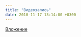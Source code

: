 ```yaml
---
title: "Видеозапись"
date: 2010-11-17 13:14:00 +0300
---
```



[Вложение](https://vk.com/video91085227_155227584)
